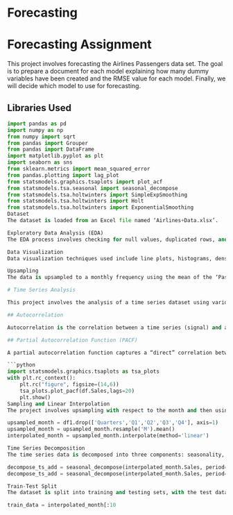 # Forecasting
# Forecasting Assignment

This project involves forecasting the Airlines Passengers data set. The goal is to prepare a document for each model explaining how many dummy variables have been created and the RMSE value for each model. Finally, we will decide which model to use for forecasting.

## Libraries Used 
 
```python
import pandas as pd 
import numpy as np
from numpy import sqrt
from pandas import Grouper
from pandas import DataFrame
import matplotlib.pyplot as plt
import seaborn as sns
from sklearn.metrics import mean_squared_error
from pandas.plotting import lag_plot
from statsmodels.graphics.tsaplots import plot_acf
from statsmodels.tsa.seasonal import seasonal_decompose
from statsmodels.tsa.holtwinters import SimpleExpSmoothing
from statsmodels.tsa.holtwinters import Holt
from statsmodels.tsa.holtwinters import ExponentialSmoothing
Dataset
The dataset is loaded from an Excel file named ‘Airlines+Data.xlsx’.

Exploratory Data Analysis (EDA)
The EDA process involves checking for null values, duplicated rows, and the data types of the columns. The ‘Month’ column is set as the index of the DataFrame.

Data Visualization
Data visualization techniques used include line plots, histograms, density plots, lag plots, and autocorrelation plots.

Upsampling
The data is upsampled to a monthly frequency using the mean of the ‘Passengers’ column.

# Time Series Analysis

This project involves the analysis of a time series dataset using various techniques such as autocorrelation, partial autocorrelation, sampling, linear interpolation, and time series decomposition.

## Autocorrelation

Autocorrelation is the correlation between a time series (signal) and a delayed version of itself. The Autocorrelation Function (ACF) plots the correlation coefficient against the lag, providing a visual representation of autocorrelation.

## Partial Autocorrelation Function (PACF)

A partial autocorrelation function captures a “direct” correlation between a time series and a lagged version of itself.

```python
import statsmodels.graphics.tsaplots as tsa_plots
with plt.rc_context():
    plt.rc("figure", figsize=(14,6))
    tsa_plots.plot_pacf(df.Sales,lags=20)
    plt.show()
Sampling and Linear Interpolation
The project involves upsampling with respect to the month and then using linear interpolation to fill in the missing values.

upsampled_month = df1.drop(['Quarters','Q1','Q2','Q3','Q4'], axis=1)
upsampled_month = upsampled_month.resample('M').mean()
interpolated_month = upsampled_month.interpolate(method='linear')

Time Series Decomposition
The time series data is decomposed into three components: seasonality, trend, and residuals. Both additive and multiplicative seasonal decompositions are performed.

decompose_ts_add = seasonal_decompose(interpolated_month.Sales, period=12, model='additive')
decompose_ts_add = seasonal_decompose(interpolated_month.Sales, period=12, model='multiplicative')

Train-Test Split
The dataset is split into training and testing sets, with the test data comprising the last 2 years of the time series.

train_data = interpolated_month[:10
